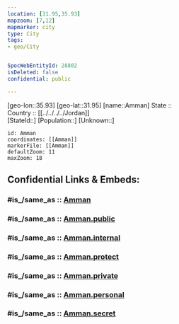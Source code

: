 ```yaml
---
location: [31.95,35.93] 
mapzoom: [7,12] 
mapmarker: city 
type: City
tags:
- geo/City


SpocWebEntityId: 28802
isDeleted: false
confidential: public

---
```

[geo-lon::35.93] 
[geo-lat::31.95] 
[name::Amman] 
State ::  
Country :: [[../../../../Jordan]]  
[StateId::] 
[Population::] 
[Unknown::] 


```leaflet
id: Amman
coordinates: [[Amman]] 
markerFile: [[Amman]] 
defaultZoom: 11 
maxZoom: 18
```


## Confidential Links & Embeds: 

### #is_/same_as :: [Amman](/_Standards/Earth/Continent/Asia/Asia~West/Jordan/Governorates~Jordan/Amman/City/Amman.md) 

### #is_/same_as :: [Amman.public](/_public/Earth/Continent/Asia/Asia~West/Jordan/Governorates~Jordan/Amman/City/Amman.public.md) 

### #is_/same_as :: [Amman.internal](/_internal/Earth/Continent/Asia/Asia~West/Jordan/Governorates~Jordan/Amman/City/Amman.internal.md) 

### #is_/same_as :: [Amman.protect](/_protect/Earth/Continent/Asia/Asia~West/Jordan/Governorates~Jordan/Amman/City/Amman.protect.md) 

### #is_/same_as :: [Amman.private](/_private/Earth/Continent/Asia/Asia~West/Jordan/Governorates~Jordan/Amman/City/Amman.private.md) 

### #is_/same_as :: [Amman.personal](/_personal/Earth/Continent/Asia/Asia~West/Jordan/Governorates~Jordan/Amman/City/Amman.personal.md) 

### #is_/same_as :: [Amman.secret](/_secret/Earth/Continent/Asia/Asia~West/Jordan/Governorates~Jordan/Amman/City/Amman.secret.md)


